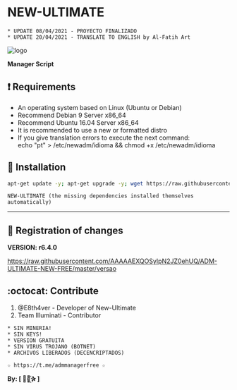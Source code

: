 ﻿# NEW-ULTIMATE
```
* UPDATE 08/04/2021 - PROYECTO FINALIZADO
* UPDATE 20/04/2021 - TRANSLATE TO ENGLISH by Al-Fatih Art
```
![logo](https://github.com/alfatihart/ADM-ULTIMATE-NEW-FREE/blob/master/Imagenes/ADM_ULTIMATE_NEW_FREE.jpg)

**Manager Script**

## :heavy_exclamation_mark: Requirements

* An operating system based on Linux (Ubuntu or Debian)
* Recommend Debian 9 Server x86_64
* Recommend Ubuntu 16.04 Server x86_64
* It is recommended to use a new or formatted distro
* If you give translation errors to execute the next command:  
  echo "pt" > /etc/newadm/idioma && chmod +x /etc/newadm/idioma

## :book: Installation

```bash
apt-get update -y; apt-get upgrade -y; wget https://raw.githubusercontent.com/alfatihart/ADM-ULTIMATE-NEW-FREE/master/installer.sh; chmod 777 installer.sh* && ./installer.sh
```

```
NEW-ULTIMATE (the missing dependencies installed themselves automatically)
```
-------------------------------------------------------------------------------

## :scroll: Registration of changes

**VERSION: r6.4.0**

https://raw.githubusercontent.com/AAAAAEXQOSyIpN2JZ0ehUQ/ADM-ULTIMATE-NEW-FREE/master/versao

## :octocat: Contribute

1. @E8th4ver - Developer of New-Ultimate
2. Team Illuminati - Contributor 

```
* SIN MINERIA! 
* SIN KEYS! 
* VERSION GRATUITA 
* SIN VIRUS TROJANO (BOTNET) 
* ARCHIVOS LIBERADOS (DECENCRIPTADOS)
```

```
☆ https://t.me/admmanagerfree ☆
```

**By: [  ⃘⃤꙰✰ ]**

